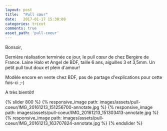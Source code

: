 ```yaml
---
layout: post
title:  "Pull cœur"
date:   2017-01-17 15:30:08
categories: tricot
comments: true
asset_path: 'pull-coeur'
---
```

Bonsoir,


Dernière réalisation terminée ce jour, le pull cœur de chez Bergère de France. Laine Halo et Angel de BDF, taille 6 ans, aiguilles 3 et 3,5mm.
Un petit pull tout doux et plein d'amour!

Modèle encore en vente chez BDF, pas de partage d'explications pour cette fois-ci ;-)

A très bientôt!

{% slider 800 %}
{% responsive_image path: images/assets/pull-coeur/IMG_20161213_151256700-annotate.jpg %}
{% responsive_image path: images/assets/pull-coeur/IMG_20161213_151303413-annotate.jpg %}
{% responsive_image path: images/assets/pull-coeur/IMG_20161213_163707824-annotate.jpg %}
{% endslider %}
